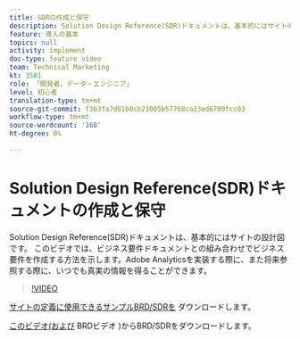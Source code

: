 ```yaml
---
title: SDRの作成と保守
description: Solution Design Reference(SDR)ドキュメントは、基本的にはサイトの設計図です。 このビデオでは、ビジネス要件ドキュメントと組み合わせて、Adobe Analyticsの実装時に戻って、将来参照するように、常に真実の源泉を得られるようにする方法を示します。
feature: 導入の基本
topics: null
activity: implement
doc-type: feature video
team: Technical Marketing
kt: 3581
role: 「開発者、データ・エンジニア」
level: 初心者
translation-type: tm+mt
source-git-commit: f3b3fa7d91b0cb21005b57768ca23ed6700fcc03
workflow-type: tm+mt
source-wordcount: '168'
ht-degree: 0%

---
```



# Solution Design Reference(SDR)ドキュメントの作成と保守

Solution Design Reference(SDR)ドキュメントは、基本的にはサイトの設計図です。 このビデオでは、ビジネス要件ドキュメントとの組み合わせでビジネス要件を作成する方法を示します。Adobe Analyticsを実装する際に、また将来参照する際に、いつでも真実の情報を得ることができます。

>[!VIDEO](https://video.tv.adobe.com/v/28754/?quality=12)

[サイトの定義に使用できるサンプルBRD/SDRを](https://analytics.enablementadobe.com/files/brd-sdr-sample-template.xlsx) ダウンロードします。

[このビデオ(および](https://analytics.enablementadobe.com/files/geometrixx-clothiers-brd-sdr.xlsx) BRDビデオ [](creating-a-business-requirements-document.md))からBRD/SDRをダウンロードします。
